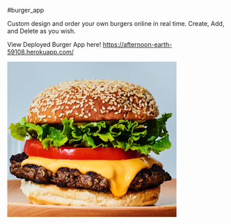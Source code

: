 #burger_app

Custom design and order your own burgers online in real time. 
Create, Add, and Delete as you wish.

View Deployed Burger App here!
https://afternoon-earth-59108.herokuapp.com/

  ![Results](/public/assets/img/burger.png)